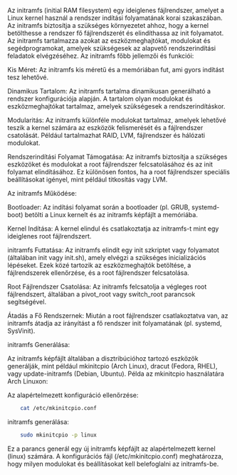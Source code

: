 Az initramfs (initial RAM filesystem) egy ideiglenes fájlrendszer, amelyet a Linux kernel használ a rendszer indítási folyamatának korai szakaszában. Az initramfs biztosítja a szükséges környezetet ahhoz, hogy a kernel betölthesse a rendszer fő fájlrendszerét és elindíthassa az init folyamatot. Az initramfs tartalmazza azokat az eszközmeghajtókat, modulokat és segédprogramokat, amelyek szükségesek az alapvető rendszerindítási feladatok elvégzéséhez.
Az initramfs főbb jellemzői és funkciói:

Kis Méret:
    Az initramfs kis méretű és a memóriában fut, ami gyors indítást tesz lehetővé.

Dinamikus Tartalom:
    Az initramfs tartalma dinamikusan generálható a rendszer konfigurációja alapján. A tartalom olyan modulokat és eszközmeghajtókat tartalmaz, amelyek szükségesek a rendszerindításkor.

Modularitás:
    Az initramfs különféle modulokat tartalmaz, amelyek lehetővé teszik a kernel számára az eszközök felismerését és a fájlrendszer csatolását. Például tartalmazhat RAID, LVM, fájlrendszer és hálózati modulokat.

Rendszerindítási Folyamat Támogatása:
    Az initramfs biztosítja a szükséges eszközöket és modulokat a root fájlrendszer felcsatolásához és az init folyamat elindításához. Ez különösen fontos, ha a root fájlrendszer speciális beállításokat igényel, mint például titkosítás vagy LVM.

Az initramfs Működése:

Bootloader:
    Az indítási folyamat során a bootloader (pl. GRUB, systemd-boot) betölti a Linux kernelt és az initramfs képfájlt a memóriába.

Kernel Indítása:
    A kernel elindul és csatlakoztatja az initramfs-t mint egy ideiglenes root fájlrendszert.

initramfs Futtatása:
    Az initramfs elindít egy init szkriptet vagy folyamatot (általában init vagy init.sh), amely elvégzi a szükséges inicializációs lépéseket. Ezek közé tartozik az eszközmeghajtók betöltése, a fájlrendszerek ellenőrzése, és a root fájlrendszer felcsatolása.

Root Fájlrendszer Csatolása:
    Az initramfs felcsatolja a végleges root fájlrendszert, általában a pivot_root vagy switch_root parancsok segítségével.

Átadás a Fő Rendszernek:
    Miután a root fájlrendszer csatlakoztatva van, az initramfs átadja az irányítást a fő rendszer init folyamatának (pl. systemd, SysVinit).

initramfs Generálása:

Az initramfs képfájlt általában a disztribúcióhoz tartozó eszközök generálják, mint például mkinitcpio (Arch Linux), dracut (Fedora, RHEL), vagy update-initramfs (Debian, Ubuntu).
Példa az mkinitcpio használatára Arch Linuxon:

Az alapértelmezett konfiguráció ellenőrzése:

```sh
    cat /etc/mkinitcpio.conf
```

initramfs generálása:

```sh
    sudo mkinitcpio -p linux
```

Ez a parancs generál egy új initramfs képfájlt az alapértelmezett kernel (linux) számára. A konfigurációs fájl (/etc/mkinitcpio.conf) meghatározza, hogy milyen modulokat és beállításokat kell belefoglalni az initramfs-be.

